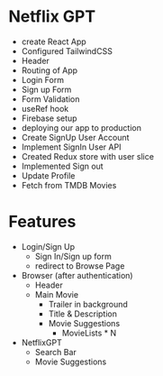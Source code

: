 # Netflix GPT

- create React App
- Configured TailwindCSS
- Header
- Routing of App
- Login Form
- Sign up Form
- Form Validation
- useRef hook
- Firebase setup
- deploying our app to production
- Create SignUp User Account
- Implement SignIn User API
- Created Redux store with user slice
- Implemented Sign out
- Update Profile
- Fetch from TMDB Movies

# Features
- Login/Sign Up
    - Sign In/Sign up form
    - redirect to Browse Page
- Browser (after authentication)
    - Header
    - Main Movie
        - Trailer in background
        - Title & Description
        - Movie Suggestions
            - MovieLists * N
- NetflixGPT
    - Search Bar
    - Movie Suggestions
